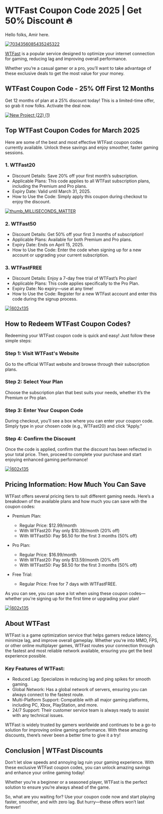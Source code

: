# WTFast Coupon Code 2025 | Get 50% Discount 🔥

Hello folks, Amir here.

[![7034356085435245322](https://github.com/user-attachments/assets/5b7571b4-ed18-4f30-9c14-8c0a61a43649)](https://www.wtfast.com/?fpr=shadow)


[WTFast](https://www.wtfast.com/?fpr=shadow) is a popular service designed to optimize your internet connection for gaming, reducing lag and improving overall performance.

Whether you’re a casual gamer or a pro, you’ll want to take advantage of these exclusive deals to get the most value for your money.

## WTFast Coupon Code - 25% Off First 12 Months
Get 12 months of plan at a 25% discount today! This is a limited-time offer, so grab it now folks. Activate the deal now.

[![New Project (22) (1)](https://github.com/user-attachments/assets/31a6ed16-05ad-4d7c-8674-ef117b16f867)](https://www.wtfast.com/?fpr=shadow)

## Top WTFast Coupon Codes for March 2025

Here are some of the best and most effective WTFast coupon codes currently available. Unlock these savings and enjoy smoother, faster gaming sessions.

### 1. WTFast20

* Discount Details: Save 20% off your first month’s subscription.
* Applicable Plans: This code applies to all WTFast subscription plans, including the Premium and Pro plans.
* Expiry Date: Valid until March 31, 2025.
* How to Use the Code: Simply apply this coupon during checkout to enjoy the discount.

[![thumb_MILLISECONDS_MATTER](https://github.com/user-attachments/assets/ac0f5571-1e53-4518-b132-4b5d80efe4b0)](https://www.wtfast.com/?fpr=shadow)


### 2. WTFast50

* Discount Details: Get 50% off your first 3 months of subscription!
* Applicable Plans: Available for both Premium and Pro plans.
* Expiry Date: Ends on April 15, 2025.
* How to Use the Code: Enter the code when signing up for a new account or upgrading your current subscription.

### 3. WTFastFREE

* Discount Details: Enjoy a 7-day free trial of WTFast’s Pro plan!
* Applicable Plans: This code applies specifically to the Pro Plan.
* Expiry Date: No expiry—use at any time!
* How to Use the Code: Register for a new WTFast account and enter this code during the signup process.

[![|602x135](https://lh7-rt.googleusercontent.com/docsz/AD_4nXeviYTXy8HD7Ect_BkNOd__ecIONJQ79NqJLHXJd1QacKeN-RV7Tv70SbnlDH6rDx8YqBc2BnCbxraXNt5i_djQXTCKKCGckcbdECFn2VzBp31uiqk-PJqVQ8aRiCvLbVzlzvkCBg?key=lc9Gos5Jw_l3SY7-RaiuPXMO)](https://www.wtfast.com/?fpr=shadow)

## How to Redeem WTFast Coupon Codes?

Redeeming your WTFast coupon code is quick and easy! Just follow these simple steps:

### Step 1: Visit WTFast's Website

Go to the official WTFast website and browse through their subscription plans.

### Step 2: Select Your Plan

Choose the subscription plan that best suits your needs, whether it’s the Premium or Pro plan.

### Step 3: Enter Your Coupon Code

During checkout, you’ll see a box where you can enter your coupon code. Simply type in your chosen code (e.g., WTFast20) and click “Apply.”

### Step 4: Confirm the Discount

Once the code is applied, confirm that the discount has been reflected in your total price. Then, proceed to complete your purchase and start enjoying enhanced gaming performance!

[![|602x135](https://lh7-rt.googleusercontent.com/docsz/AD_4nXeviYTXy8HD7Ect_BkNOd__ecIONJQ79NqJLHXJd1QacKeN-RV7Tv70SbnlDH6rDx8YqBc2BnCbxraXNt5i_djQXTCKKCGckcbdECFn2VzBp31uiqk-PJqVQ8aRiCvLbVzlzvkCBg?key=lc9Gos5Jw_l3SY7-RaiuPXMO)](https://www.wtfast.com/?fpr=shadow)

## Pricing Information: How Much You Can Save

WTFast offers several pricing tiers to suit different gaming needs. Here’s a breakdown of the available plans and how much you can save with the coupon codes:

* Premium Plan:

  * Regular Price: $12.99/month
  * With WTFast20: Pay only $10.39/month (20% off)
  * With WTFast50: Pay $6.50 for the first 3 months (50% off)
* Pro Plan:

  * Regular Price: $16.99/month
  * With WTFast20: Pay only $13.59/month (20% off)
  * With WTFast50: Pay $8.50 for the first 3 months (50% off)
* Free Trial:

  * Regular Price: Free for 7 days with WTFastFREE.

As you can see, you can save a lot when using these coupon codes—whether you're signing up for the first time or upgrading your plan!

[![|602x135](https://lh7-rt.googleusercontent.com/docsz/AD_4nXeviYTXy8HD7Ect_BkNOd__ecIONJQ79NqJLHXJd1QacKeN-RV7Tv70SbnlDH6rDx8YqBc2BnCbxraXNt5i_djQXTCKKCGckcbdECFn2VzBp31uiqk-PJqVQ8aRiCvLbVzlzvkCBg?key=lc9Gos5Jw_l3SY7-RaiuPXMO)](https://www.wtfast.com/?fpr=shadow)

## About WTFast

WTFast is a game optimization service that helps gamers reduce latency, minimize lag, and improve overall gameplay. Whether you're into MMO, FPS, or other online multiplayer games, WTFast routes your connection through the fastest and most reliable network available, ensuring you get the best experience possible.

### Key Features of WTFast:

* Reduced Lag: Specializes in reducing lag and ping spikes for smooth gaming.
* Global Network: Has a global network of servers, ensuring you can always connect to the fastest route.
* Multi-Platform Support: Compatible with all major gaming platforms, including PC, Xbox, PlayStation, and more.
* 24/7 Support: Their customer service team is always ready to assist with any technical issues.

WTFast is widely trusted by gamers worldwide and continues to be a go-to solution for improving online gaming performance. With these amazing discounts, there’s never been a better time to give it a try!

## Conclusion | WTFast Discounts

Don’t let slow speeds and annoying lag ruin your gaming experience. With these exclusive WTFast coupon codes, you can unlock amazing savings and enhance your online gaming today!

Whether you’re a beginner or a seasoned player, WTFast is the perfect solution to ensure you’re always ahead of the game.

So, what are you waiting for? Use your coupon code now and start playing faster, smoother, and with zero lag. But hurry—these offers won’t last forever!
